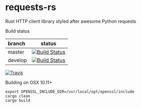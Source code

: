 # requests-rs
Rust HTTP client library styled after awesome Python requests

Build status

 branch | status
:-------|:------:
  master| [![Build Status](https://travis-ci.org/imp/requests-rs.svg?branch=master)](https://travis-ci.org/imp/requests-rs)
 develop| [![Build Status](https://travis-ci.org/imp/requests-rs.svg?branch=develop)](https://travis-ci.org/imp/requests-rs)

[![Travis](https://img.shields.io/travis/imp/requests-rs.svg)](http:://travis-ci.org/imp/requests-rs)

Building on OSX 10.11+
```
export OPENSSL_INCLUDE_DIR=/usr/local/opt/openssl/include
cargo clean
cargo build
```

